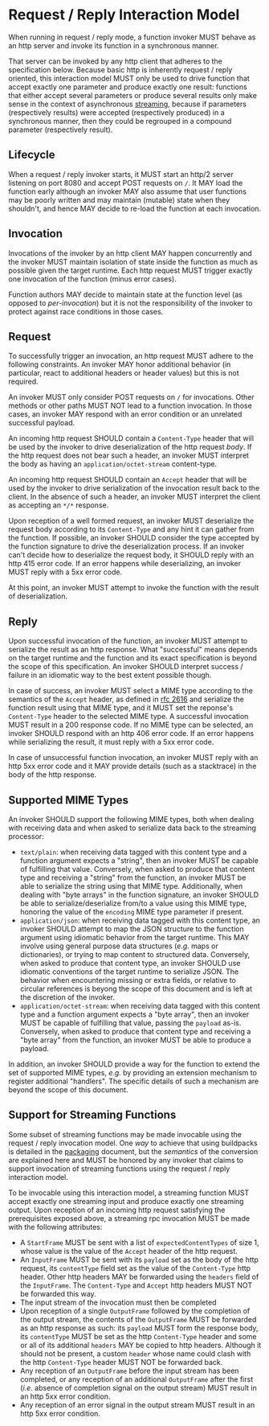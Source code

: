# Request / Reply Interaction Model
When running in request / reply mode, a function invoker MUST behave as an http server and invoke its function in a synchronous manner.

That server can be invoked by any http client that adheres to the specification below. Because basic http is inherently request / reply oriented, this interaction model MUST only be used to drive function that accept exactly one parameter and produce exactly one result: functions that either accept several parameters or produce several results only make sense in the context of asynchronous [streaming](streaming.md), because if parameters (respectively results) were accepted (respectively produced) in a synchronous manner, then they could be regrouped in a compound parameter (respectively result).



## Lifecycle
When a request / reply invoker starts, it MUST start an http/2 server listening on port 8080 and accept POST requests on `/`. It MAY load the function early although an invoker MAY also assume that user functions may be poorly written and may maintain (mutable) state when they shouldn't, and hence MAY decide to re-load the function at each invocation.

## Invocation
Invocations of the invoker by an http client MAY happen concurrently and the invoker MUST maintain isolation of state inside the function as much as possible given the target runtime. Each http request MUST trigger exactly one invocation of the function (minus error cases).

Function authors MAY decide to maintain state at the function level (as opposed to *per-invocation*) but it is not the responsibility of the invoker to protect against race conditions in those cases.

## Request
To successfully trigger an invocation, an http request MUST adhere to the following constraints. An invoker MAY honor additional behavior (in particular, react to additional headers or header values) but this is not required.

An invoker MUST only consider POST requests on `/` for invocations. Other methods or other paths MUST NOT lead to a function invocation. In those cases, an invoker MAY respond with an error condition or an unrelated successful payload.

An incoming http request SHOULD contain a `Content-Type` header that will be used by the invoker to drive deserialization of the http request *body*. If the http request does not bear such a header, an invoker MUST interpret the body as having an `application/octet-stream` content-type.

An incoming http request SHOULD contain an `Accept` header that will be used by the invoker to drive serialization of the invocation result back to the client. In the absence of such a header, an invoker MUST interpret the client as accepting an `*/*` response.

Upon reception of a well formed request, an invoker MUST deserialize the request body according to its `Content-Type` and any hint it can gather from the function. If possible, an invoker SHOULD consider the type accepted by the function signature to drive the deserialization process. If an invoker can't decide how to deserialize the request body, it SHOULD reply with an http 415 error code. If an error happens while deserializing, an invoker MUST reply with a 5xx error code.

At this point, an invoker MUST attempt to invoke the function with the result of deserialization.

## Reply
Upon successful invocation of the function, an invoker MUST attempt to serialize the result as an http response. What "successful" means depends on the target runtime and the function and its exact specification is beyond the scope of this specification. An invoker SHOULD interpret success / failure in an idiomatic way to the best extent possible though.

In case of success, an invoker MUST select a MIME type according to the semantics of the `Accept` header, as defined in [rfc 2616](https://www.w3.org/Protocols/rfc2616/rfc2616-sec14.html) and serialize the function result using that MIME type, and it MUST set the reponse's `Content-Type` header to the selected MIME type. A successful invocation MUST result in a 200 response code. If no MIME type can be selected, an invoker SHOULD respond with an http 406 error code. If an error happens while serializing the result, it must reply with a 5xx error code.

In case of unsuccessful function invocation, an invoker MUST reply with an http 5xx error code and it MAY provide details (such as a stacktrace) in the body of the http response.


[//]: # (Comment: The following section also appears in streaming.md)

## Supported MIME Types
An invoker SHOULD support the following MIME types, both when dealing with receiving data and when asked to serialize data back to the streaming processor:
* `text/plain`: when receiving data tagged with this content type and a function argument expects a "string", then an invoker MUST be capable of fulfilling that value. Conversely, when asked to produce that content type and receiving a "string" from the function, an invoker MUST be able to serialize the string using that MIME type.
Additionally, when dealing with "byte arrays" in the function signature, an invoker SHOULD be able to serialize/deserialize from/to a value using this MIME type, honoring the value of the `encoding` MIME type parameter if present.
* `application/json`: when receiving data tagged with this content type, an invoker SHOULD attempt to map the JSON structure to the function argument using idiomatic behavior from the target runtime. This MAY involve using general purpose data structures (*e.g.* maps or dictionaries), or trying to map content to structured data. Conversely, when asked to produce that content type, an invoker SHOULD use idiomatic conventions of the target runtime to serialize JSON. The behavior when encountering missing or extra fields, or relative to circular references is beyong the scope of this document and is left at the discretion of the invoker.
* `application/octet-stream`: when receiving data tagged with this content type and a function argument expects a "byte array", then an invoker MUST be capable of fulfilling that value, passing the `payload` as-is. Conversely, when asked to produce that content type and receiving a "byte array" from the function, an invoker MUST be able to produce a payload.

In addition, an invoker SHOULD provide a way for the function to extend the set of supported MIME types, *e.g.* by providing an extension mechanism to register additional "handlers". The specific details of such a mechanism are beyond the scope of this document.

## Support for Streaming Functions
Some subset of streaming functions may be made invocable using the request / reply invocation model. One *way* to achieve that using buildpacks is detailed in the [packaging](packaging.md) document, but the *semantics* of the conversion are explained here and MUST be honored by any invoker that claims to support invocation of streaming functions using the request / reply interaction model.

To be invocable using this interaction model, a streaming function MUST accept exactly one streaming input and produce exactly one streaming output. Upon reception of an incoming http request satisfying the prerequisites exposed above, a streaming rpc invocation MUST be made with the following attributes:
* A `StartFrame` MUST be sent with a list of `expectedContentTypes` of size 1, whose value is the value of the `Accept` header of the http request.
* An `InputFrame` MUST be sent with its `payload` set as the body of the http request, its `contentType` field set as the value of the `Content-Type` http header. Other http headers MAY be forwarded using the `headers` field of the `InputFrame`. The `Content-Type` and `Accept` http headers MUST NOT be forwarded this way.
* The input stream of the invocation must then be completed
* Upon reception of a single `OutputFrame` followed by the completion of the output stream, the contents of the `OutputFrame` MUST be forwarded as an http response as such: its `payload` MUST form the response body, its `contentType` MUST be set as the http `Content-Type` header and some or all of its additional `headers` MAY be copied to http headers. Although it should not be present, a custom `header` whose name could clash with the http `Content-Type` header MUST NOT be forwarded back.
* Any reception of an `OutputFrame` before the input stream has been completed, or any reception of an additional `OutputFrame` after the first (*i.e.* absence of completion signal on the output stream) MUST result in an http 5xx error condition.
* Any reception of an error signal in the output stream MUST result in an http 5xx error condition.
